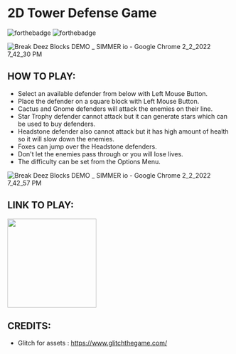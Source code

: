 # 2D Tower Defense Game

![forthebadge](https://user-images.githubusercontent.com/86726474/152202421-3ee4053f-656c-4780-80c7-aad92f15223b.svg)
![forthebadge](https://forthebadge.com/images/badges/made-with-c-sharp.svg)

![Break Deez Blocks DEMO _ SIMMER io - Google Chrome 2_2_2022 7_42_30 PM](https://user-images.githubusercontent.com/86726474/152208938-97ffeb35-cd38-427c-b349-8081c64a3452.png)

## HOW TO PLAY:

* Select an available defender from below with Left Mouse Button.
* Place the defender on a square block with Left Mouse Button.
* Cactus and Gnome defenders will attack the enemies on their line.
* Star Trophy defender cannot attack but it can generate stars which can be used to buy defenders.
* Headstone defender also cannot attack but it has high amount of health so it will slow down the enemies.
* Foxes can jump over the Headstone defenders.
* Don't let the enemies pass through or you will lose lives.
* The difficulty can be set from the Options Menu.

![Break Deez Blocks DEMO _ SIMMER io - Google Chrome 2_2_2022 7_42_57 PM](https://user-images.githubusercontent.com/86726474/152210025-69199376-ef7e-4998-ac2b-2e937670b2e7.png)

## LINK TO PLAY:

[<img src="https://cms.simmer.io/content/images/2019/08/simmer-badge-super-high-resolution-2.png" width=200px>](https://simmer.io/@bartu/backyard-defender)

## CREDITS:

* Glitch for assets : https://www.glitchthegame.com/

